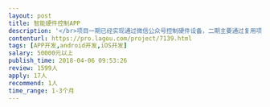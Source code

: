 ```yaml
---                
layout: post       
title: 智能硬件控制APP           
description: '</br>项目一期已经实现通过微信公众号控制硬件设备，二期主要通过复用项目一期已经实现的后端接口，通过APP控制硬件设备，同时迭代相关功能，另外需要个后台控制系统。需要人员: ios，android ，java后端，ui。最好是团队接包。</br>'     
contenturl: https://pro.lagou.com/project/7139.html      
tags: [APP开发,android开发,iOS开发]            
salary: 50000元以上          
publish_time: 2018-04-06 09:53:26         
review: 1599人                   
apply: 17人                   
recommend: 1人                   
time_range: 1-3个月              
---                 
```

